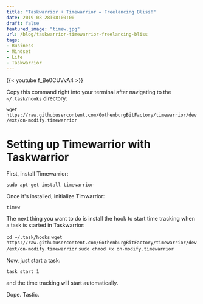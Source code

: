 ```yaml
---
title: "Taskwarrior + Timewarrior = Freelancing Bliss!"
date: 2019-08-28T08:00:00
draft: false
featured_image: "timew.jpg"
url: /blog/taskwarrior-timewarrior-freelancing-bliss
tags:
- Business
- Mindset
- Life
- Taskwarrior
---
```


{{< youtube f_Be0CUVvA4 >}} 

Copy this command right into your terminal after navigating to the `~/.task/hooks` directory:

```wget https://raw.githubusercontent.com/GothenburgBitFactory/timewarrior/dev/ext/on-modify.timewarrior```


# Setting up Timewarrior with Taskwarrior

First, install Timewarrior:

```sudo apt-get install timewarrior```

Once it's installed, initialize Timwarrior:

```timew```

The next thing you want to do is install the hook to start time tracking when a task is started in Taskwarrior:

```cd ~/.task/hooks```
```wget https://raw.githubusercontent.com/GothenburgBitFactory/timewarrior/dev/ext/on-modify.timewarrior```
```sudo chmod +x on-modify.timewarrior```

Now, just start a task:

```task start 1```

and the time tracking will start automatically.

Dope. Tastic.
